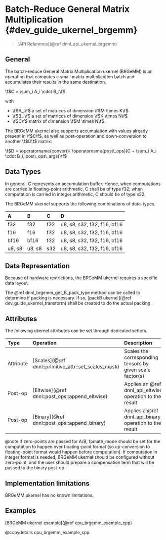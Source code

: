 Batch-Reduce General Matrix Multiplication {#dev_guide_ukernel_brgemm}
=======================================

>
> [API Reference](@ref dnnl_api_ukernel_brgemm)
>


## General

The batch-reduce General Matrix Multiplication ukernel (BRGeMM) is an operation
that computes a small matrix multiplication batch and accumulates their results
in the same destination.

\f$C = \sum_i A_i \cdot B_i\f$

with
- \f$A_i\f$ a set of matrices of dimension \f$M \times K\f$
- \f$B_i\f$ a set of matrices of dimension \f$K \times N\f$
- \f$C\f$ matrix of dimension \f$M \times N\f$.

The BRGeMM ukernel also supports accumulation with values already present in
\f$C\f$, as well as post-operation and down-conversion to another \f$D\f$
matrix:

\f$D = \operatorname{convert}( \operatorname{post\_ops}(C + \sum_i A_i \cdot B_i, post\_ops\_args))\f$

## Data Types

In general, C represents an accumulation buffer. Hence, when computations are
carried in floating-point arithmetic, C shall be of type f32; when computation
is carried in integer arithmetic, C should be of type s32.

The BRGeMM ukernel supports the following combinations of data-types.

| A      | B      | C   | D                           |
|:-------|:-------|:----|:----------------------------|
| f32    | f32    | f32 | u8, s8, s32, f32, f16, bf16 |
| f16    | f16    | f32 | u8, s8, s32, f32, f16, bf16 |
| bf16   | bf16   | f32 | u8, s8, s32, f32, f16, bf16 |
| u8, s8 | u8, s8 | s32 | u8, s8, s32, f32, f16, bf16 |

## Data Representation

Because of hardware restrictions, the BRGeMM ukernel requires a specific data
layout.

The @ref dnnl_brgemm_get_B_pack_type method can be called to determine if
packing is necessary. If so,
[packB ukernel](@ref dev_guide_ukernel_transform) shall be created to do the
actual packing.

## Attributes

The following ukernel attributes can be set through dedicated setters.

| Type      | Operation                                                  | Description                                               | Restrictions                        |
|:----------|:-----------------------------------------------------------|:----------------------------------------------------------|:------------------------------------|
| Attribute | [Scales](@ref dnnl::primitive_attr::set_scales_mask)       | Scales the corresponding tensors by given scale factor(s) |                                     |
| Post-op   | [Eltwise](@ref dnnl::post_ops::append_eltwise)             | Applies an @ref dnnl_api_eltwise operation to the result  |                                     |
| Post-op   | [Binary](@ref dnnl::post_ops::append_binary)               | Applies a @ref dnnl_api_binary operation to the result    | General binary post-op restrictions |


@note if zero-points are passed for A/B, fpmath_mode should be set for the
computation to happen over floating-point format (so up-conversion to
floating-point format would happen before computation). If computation in
integer format is needed, BRGeMM ukernel should be configured without
zero-point, and the user should prepare a compensation term that will be passed
to the binary post-op.

## Implementation limitations

BRGeMM ukernel has no known limitations.

## Examples

[BRGeMM ukernel example](@ref cpu_brgemm_example_cpp)

@copydetails cpu_brgemm_example_cpp
